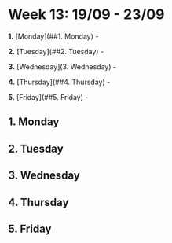 # Week 13: 19/09 - 23/09

**1.** [Monday](##1. Monday) - 

**2.** [Tuesday](##2. Tuesday) - 

**3.** [Wednesday](3. Wednesday) -

**4.** [Thursday](##4. Thursday) - 

**5.** [Friday](##5. Friday) -  

## 1. Monday

### 

## 2. Tuesday



## 3. Wednesday



## 4. Thursday

### 

## 5. Friday

### 
